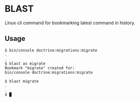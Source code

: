 # BLAST
Linux cli command for bookmarking latest command in history.

## Usage
```
$ bin/console doctrine:migrations:migrate
.
.
$ blast as migrate
Bookmark "migrate" created for:
bin/console doctrine:migrations:migrate

$ blast migrate
.
.
$ █
```
